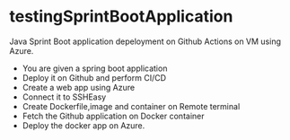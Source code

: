 # testingSprintBootApplication
Java Sprint Boot application depeloyment on Github Actions on VM using Azure.

- You are given a spring boot application
- Deploy it on Github and perform CI/CD
- Create a web app using Azure
- Connect it to SSHEasy
- Create Dockerfile,image and container on Remote terminal
- Fetch the Github application on Docker container
- Deploy the docker app on Azure.
